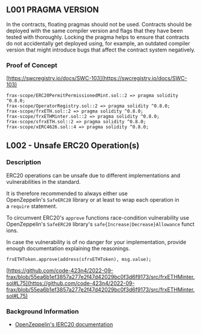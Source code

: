 ## L001 PRAGMA VERSION

In the contracts, floating pragmas should not be used. Contracts should be deployed with the same compiler version and flags that they have been tested with thoroughly. Locking the pragma helps to ensure that contracts do not accidentally get deployed using, for example, an outdated compiler version that might introduce bugs that affect the contract system negatively.

### Proof of Concept

[https://swcregistry.io/docs/SWC-103](https://swcregistry.io/docs/SWC-103)

```solidity
frax-scope/ERC20PermitPermissionedMint.sol::2 => pragma solidity ^0.8.0;
frax-scope/OperatorRegistry.sol::2 => pragma solidity ^0.8.0;
frax-scope/frxETH.sol::2 => pragma solidity ^0.8.0;
frax-scope/frxETHMinter.sol::2 => pragma solidity ^0.8.0;
frax-scope/sfrxETH.sol::2 => pragma solidity ^0.8.0;
frax-scope/xERC4626.sol::4 => pragma solidity ^0.8.0;
```

## **L002 - Unsafe ERC20 Operation(s)**

### **Description**

ERC20 operations can be unsafe due to different implementations and vulnerabilities in the standard.

It is therefore recommended to always either use OpenZeppelin's `SafeERC20` library or at least to wrap each operation in a `require` statement.

To circumvent ERC20's `approve` functions race-condition vulnerability use OpenZeppelin's `SafeERC20` library's `safe{Increase|Decrease}Allowance` functions.

In case the vulnerability is of no danger for your implementation, provide enough documentation explaining the reasonings.

```solidity
frxETHToken.approve(address(sfrxETHToken), msg.value);
```

[https://github.com/code-423n4/2022-09-frax/blob/55ea6b1ef3857a277e2f47d42029bc0f3d6f9173/src/frxETHMinter.sol#L75](https://github.com/code-423n4/2022-09-frax/blob/55ea6b1ef3857a277e2f47d42029bc0f3d6f9173/src/frxETHMinter.sol#L75)

### **Background Information**

- [OpenZeppelin's IERC20 documentation](https://github.com/OpenZeppelin/openzeppelin-contracts/blob/master/contracts/token/ERC20/IERC20.sol#L43)